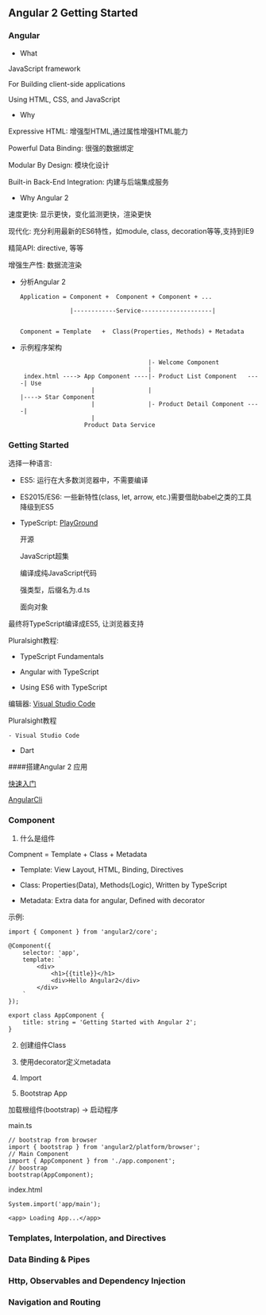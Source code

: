 ## Angular 2 Getting Started

### Angular

- What

JavaScript framework

For Building client-side applications

Using HTML, CSS, and JavaScript


- Why

Expressive HTML: 增强型HTML,通过属性增强HTML能力

Powerful Data Binding: 很强的数据绑定

Modular By Design: 模块化设计

Built-in Back-End Integration: 内建与后端集成服务

- Why Angular 2

速度更快: 显示更快，变化监测更快，渲染更快

现代化: 充分利用最新的ES6特性，如module, class, decoration等等,支持到IE9

精简API: directive, 等等

增强生产性: 数据流渲染

- 分析Angular 2



      Application = Component +  Component + Component + ...
      
                    |------------Service--------------------|
                    
 
      Component = Template   +  Class(Properties, Methods) + Metadata
    
    
    
- 示例程序架构




                                          |- Welcome Component
                                          |
       index.html ----> App Component ----|- Product List Component   ----| Use
                          |               |                               |----> Star Component
                          |               |- Product Detail Component ----|
                          |
                        Product Data Service


### Getting Started

选择一种语言:

- ES5: 运行在大多数浏览器中，不需要编译

- ES2015/ES6: 一些新特性(class, let, arrow, etc.)需要借助babel之类的工具降级到ES5

- TypeScript: [PlayGround](http://www.typescriptlang.org/playground)

    开源
    
    JavaScript超集
    
    编译成纯JavaScript代码
    
    强类型，后缀名为.d.ts
    
    面向对象

 最终将TypeScript编译成ES5, 让浏览器支持
    
 Pluralsight教程: 

   - TypeScript Fundamentals

   - Angular with TypeScript

   - Using ES6 with TypeScript
    
 编辑器: [Visual Studio Code](http://code.visualstudio.com)

 Pluralsight教程

    - Visual Studio Code
 

- Dart


####搭建Angular 2 应用

[快速入门](http://www.angular.io)

[AngularCli](https://github.com/angular/angular-cli)


### Component

1. 什么是组件

Compnent =  Template + Class + Metadata

  - Template: View Layout, HTML, Binding, Directives

  - Class: Properties(Data), Methods(Logic), Written by TypeScript

  - Metadata: Extra data for angular, Defined with decorator

示例:

    import { Component } from 'angular2/core';

    @Component({
        selector: 'app',
        template: `
            <div>
                <h1>{{title}}</h1>
                <div>Hello Angular2</div>
            </div>
        `
    });

    export class AppComponent {
        title: string = 'Getting Started with Angular 2';
    }



2. 创建组件Class

3. 使用decorator定义metadata

4. Import

5. Bootstrap App

加载根组件(bootstrap) -> 启动程序

main.ts

    // bootstrap from browser
    import { bootstrap } from 'angular2/platform/browser';
    // Main Component
    import { AppComponent } from './app.component';
    // boostrap
    bootstrap(AppComponent);

index.html

    System.import('app/main');

    <app> Loading App...</app>



### Templates, Interpolation, and Directives

### Data Binding & Pipes

### Http, Observables and Dependency Injection

### Navigation and Routing